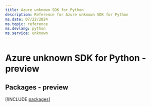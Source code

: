 ```yaml
---
title: Azure unknown SDK for Python
description: Reference for Azure unknown SDK for Python
ms.date: 07/22/2024
ms.topic: reference
ms.devlang: python
ms.service: unknown
---
```

# Azure unknown SDK for Python - preview
## Packages - preview
[!INCLUDE [packages](unknown-index.md)]